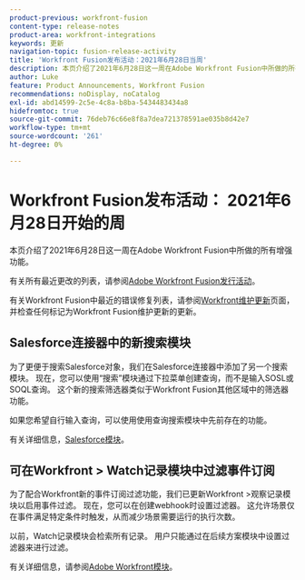 ```yaml
---
product-previous: workfront-fusion
content-type: release-notes
product-area: workfront-integrations
keywords: 更新
navigation-topic: fusion-release-activity
title: 'Workfront Fusion发布活动：2021年6月28日当周'
description: 本页介绍了2021年6月28日这一周在Adobe Workfront Fusion中所做的所有增强功能。
author: Luke
feature: Product Announcements, Workfront Fusion
recommendations: noDisplay, noCatalog
exl-id: abd14599-2c5e-4c8a-b8ba-5434483434a8
hidefromtoc: true
source-git-commit: 76deb76c66e8f8a7dea721378591ae035b8d42e7
workflow-type: tm+mt
source-wordcount: '261'
ht-degree: 0%

---
```


# Workfront Fusion发布活动： 2021年6月28日开始的周

本页介绍了2021年6月28日这一周在Adobe Workfront Fusion中所做的所有增强功能。

有关所有最近更改的列表，请参阅[Adobe Workfront Fusion发行活动](../../../product-announcements/product-releases/fusion-release-activity/fusion-release-activity.md)。

有关Workfront Fusion中最近的错误修复列表，请参阅[Workfront维护更新](https://experienceleague.adobe.com/docs/workfront-known-issues/releases/current-updates.html)页面，并检查任何标记为Workfront Fusion维护更新的更新。

## Salesforce连接器中的新搜索模块

为了更便于搜索Salesforce对象，我们在Salesforce连接器中添加了另一个搜索模块。 现在，您可以使用“搜索”模块通过下拉菜单创建查询，而不是输入SOSL或SOQL查询。 这个新的搜索筛选器类似于Workfront Fusion其他区域中的筛选器功能。

如果您希望自行输入查询，可以使用使用查询搜索模块中先前存在的功能。

有关详细信息，[Salesforce模块](../../../workfront-fusion/apps-and-their-modules/salesforce-modules.md)。

## 可在Workfront > Watch记录模块中过滤事件订阅

为了配合Workfront新的事件订阅过滤功能，我们已更新Workfront >观察记录模块以启用事件过滤。 现在，您可以在创建webhook时设置过滤器。 这允许场景仅在事件满足特定条件时触发，从而减少场景需要运行的执行次数。

以前，Watch记录模块会检索所有记录。 用户只能通过在后续方案模块中设置过滤器来进行过滤。

有关详细信息，请参阅[Adobe Workfront模块](../../../workfront-fusion/apps-and-their-modules/workfront-modules.md)。
